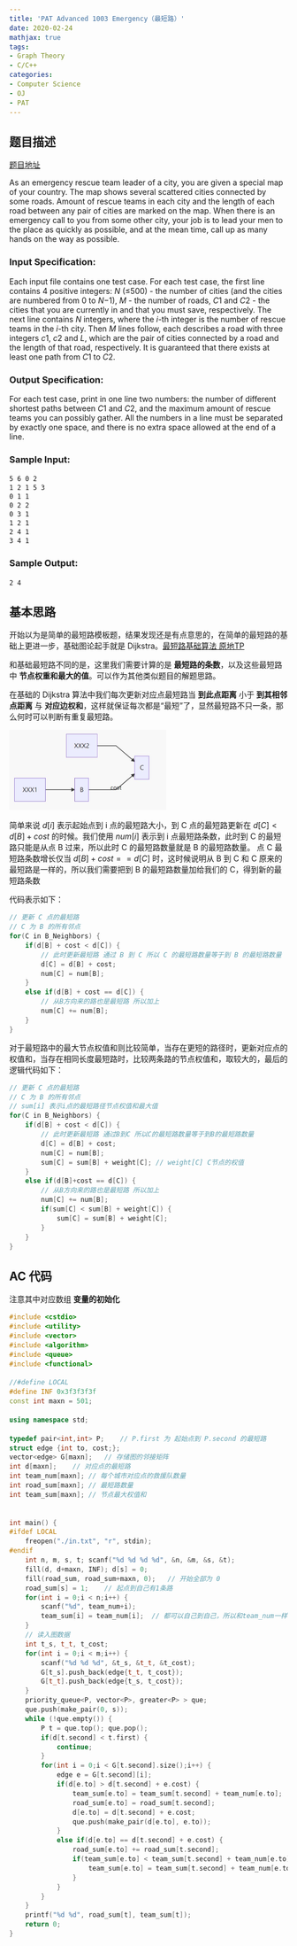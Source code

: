 ```yaml
---
title: 'PAT Advanced 1003 Emergency（最短路）'
date: 2020-02-24
mathjax: true
tags:
- Graph Theory
- C/C++
categories:
- Computer Science
- OJ
- PAT
---
```


## 题目描述

[题目地址](https://pintia.cn/problem-sets/994805342720868352/problems/994805523835109376)

<!-- more -->

As an emergency rescue team leader of a city, you are given a special map of your country. The map shows several scattered cities connected by some roads. Amount of rescue teams in each city and the length of each road between any pair of cities are marked on the map. When there is an emergency call to you from some other city, your job is to lead your men to the place as quickly as possible, and at the mean time, call up as many hands on the way as possible.

### Input Specification:

Each input file contains one test case. For each test case, the first line contains 4 positive integers: *N* (≤500) - the number of cities (and the cities are numbered from 0 to *N*−1), *M* - the number of roads, *C*1 and *C*2 - the cities that you are currently in and that you must save, respectively. The next line contains *N* integers, where the *i*-th integer is the number of rescue teams in the *i*-th city. Then *M* lines follow, each describes a road with three integers *c*1, *c*2 and *L*, which are the pair of cities connected by a road and the length of that road, respectively. It is guaranteed that there exists at least one path from *C*1 to *C*2.

### Output Specification:

For each test case, print in one line two numbers: the number of different shortest paths between *C*1 and *C*2, and the maximum amount of rescue teams you can possibly gather. All the numbers in a line must be separated by exactly one space, and there is no extra space allowed at the end of a line.

### Sample Input:

```in
5 6 0 2
1 2 1 5 3
0 1 1
0 2 2
0 3 1
1 2 1
2 4 1
3 4 1 
```

### Sample Output:

```out
2 4
```

## 基本思路

开始以为是简单的最短路模板题，结果发现还是有点意思的，在简单的最短路的基础上更进一步，基础图论起手就是 Dijkstra。[最短路基础算法 原地TP](https://joke-lin.top/dsaa/2018/12/07/ShortestPath/)

和基础最短路不同的是，这里我们需要计算的是 **最短路的条数**，以及这些最短路中 **节点权重和最大的值**。可以作为其他类似题目的解题思路。

在基础的 Dijkstra 算法中我们每次更新对应点最短路当 **到此点距离** 小于 **到其相邻点距离** 与 **对应边权和**，这样就保证每次都是“最短”了，显然最短路不只一条，那么何时可以判断有重复最短路。

<img src="/assets/ArticleImg/2020/pat1003_01.jpg" style="zoom:50%;" />

简单来说 $d[i]$ 表示起始点到 i 点的最短路大小，到 C 点的最短路更新在 $d[C] < d[B] + cost$ 的时候。我们使用 $num[i]$ 表示到 i 点最短路条数，此时到 C 的最短路只能是从点 B 过来，所以此时 C 的最短路数量就是 B 的最短路数量。 点 C 最短路条数增长仅当 $d[B] + cost == d[C]$ 时，这时候说明从 B 到 C 和 C 原来的最短路是一样的，所以我们需要把到 B 的最短路数量加给我们的 C，得到新的最短路条数

代码表示如下：

```c++
// 更新 C 点的最短路
// C 为 B 的所有邻点
for(C in B_Neighbors) {
    if(d[B] + cost < d[C]) {
        // 此时更新最短路 通过 B 到 C 所以 C 的最短路数量等于到 B 的最短路数量
        d[C] = d[B] + cost;
        num[C] = num[B];
    }
    else if(d[B] + cost == d[C]) {
        // 从B方向来的路也是最短路 所以加上
        num[C] += num[B];
    }
}
```

对于最短路中的最大节点权值和则比较简单，当存在更短的路径时，更新对应点的权值和，当存在相同长度最短路时，比较两条路的节点权值和，取较大的，最后的逻辑代码如下：

```c++
// 更新 C 点的最短路
// C 为 B 的所有邻点
// sum[i] 表示i点的最短路径节点权值和最大值
for(C in B_Neighbors) {
    if(d[B] + cost < d[C]) {
        // 此时更新最短路 通过B到C 所以C的最短路数量等于到B的最短路数量
        d[C] = d[B] + cost;
        num[C] = num[B];
        sum[C] = sum[B] + weight[C]; // weight[C] C节点的权值
    }
    else if(d[B]+cost == d[C]) {
        // 从B方向来的路也是最短路 所以加上
        num[C] += num[B];
        if(sum[C] < sum[B] + weight[C]) {
            sum[C] = sum[B] + weight[C];
        }
    }
}       
```

## AC 代码

注意其中对应数组 	**变量的初始化**

```c++
#include <cstdio>
#include <utility>
#include <vector>
#include <algorithm>
#include <queue>
#include <functional>

//#define LOCAL
#define INF 0x3f3f3f3f
const int maxn = 501;

using namespace std;

typedef pair<int,int> P;    // P.first 为 起始点到 P.second 的最短路
struct edge {int to, cost;};
vector<edge> G[maxn];   // 存储图的邻接矩阵
int d[maxn];    // 对应点的最短路
int team_num[maxn]; // 每个城市对应点的救援队数量
int road_sum[maxn]; // 最短路数量
int team_sum[maxn]; // 节点最大权值和


int main() {
#ifdef LOCAL
    freopen("./in.txt", "r", stdin);
#endif
    int n, m, s, t; scanf("%d %d %d %d", &n, &m, &s, &t);
    fill(d, d+maxn, INF); d[s] = 0;
    fill(road_sum, road_sum+maxn, 0);   // 开始全部为 0
    road_sum[s] = 1;    // 起点到自己有1条路
    for(int i = 0;i < n;i++) {
        scanf("%d", team_num+i);
        team_sum[i] = team_num[i];  // 都可以自己到自己，所以和team_num一样
    }
    // 读入图数据
    int t_s, t_t, t_cost;
    for(int i = 0;i < m;i++) {
        scanf("%d %d %d", &t_s, &t_t, &t_cost);
        G[t_s].push_back(edge{t_t, t_cost});
        G[t_t].push_back(edge{t_s, t_cost});
    }
    priority_queue<P, vector<P>, greater<P> > que;
    que.push(make_pair(0, s));
    while (!que.empty()) {
        P t = que.top(); que.pop();
        if(d[t.second] < t.first) {
            continue;
        }
        for(int i = 0;i < G[t.second].size();i++) {
            edge e = G[t.second][i];
            if(d[e.to] > d[t.second] + e.cost) {
                team_sum[e.to] = team_sum[t.second] + team_num[e.to];
                road_sum[e.to] = road_sum[t.second];
                d[e.to] = d[t.second] + e.cost;
                que.push(make_pair(d[e.to], e.to));
            }
            else if(d[e.to] == d[t.second] + e.cost) {
                road_sum[e.to] += road_sum[t.second];
                if(team_sum[e.to] < team_sum[t.second] + team_num[e.to]) {
                    team_sum[e.to] = team_sum[t.second] + team_num[e.to];
                }
            }
        }
    }
    printf("%d %d", road_sum[t], team_sum[t]);
    return 0;
}
```

